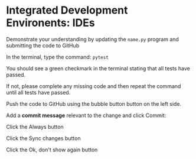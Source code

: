 # Integrated Development Environents: IDEs

Demonstrate your understanding by updating the `name.py` program and submitting the code to GitHub

In the terminal, type the command: `pytest`

You should see a green checkmark in the terminal stating that all tests have passed.

If not, please complete any missing code and then repeat the command until all tests have passed.

Push the code to GitHub using the bubble button button on the left side.

Add a **commit message** relevant to the change and click Commit:

Click the Always button 

Click the Sync changes button 

Click the Ok, don't show again button 

